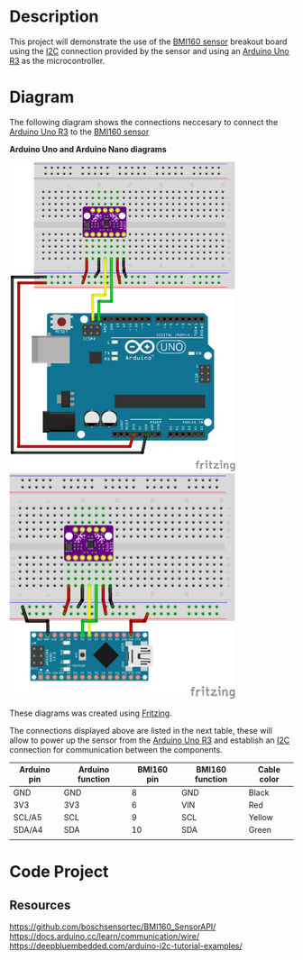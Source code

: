 # Description

This project will demonstrate the use of the [BMI160 sensor](https://www.bosch-sensortec.com/products/motion-sensors/imus/bmi160/) breakout board using the [I2C](https://en.wikipedia.org/wiki/I%C2%B2C) connection provided by the sensor and using an [Arduino Uno R3](https://docs.arduino.cc/hardware/uno-rev3/) as the microcontroller.

# Diagram

The following diagram shows the connections neccesary to connect the [Arduino Uno R3](https://docs.arduino.cc/hardware/uno-rev3/) to the [BMI160 sensor](https://www.bosch-sensortec.com/products/motion-sensors/imus/bmi160/)

**Arduino Uno and Arduino Nano diagrams**

<img src="./fritzing-diagram/ArduinoUno-bmi160-i2c.png" alt="Connection diagram" width="400" height="550">
<img src="./fritzing-diagram/ArduinoNano-bmi160-i2c_bb.png" alt="Connection diagram" width="400" height="400">


These diagrams was created using [Fritzing](https://fritzing.org/).

The connections displayed above are listed in the next table, these will allow to power up the sensor from the [Arduino Uno R3](https://docs.arduino.cc/hardware/uno-rev3/) and establish an [I2C](https://en.wikipedia.org/wiki/I%C2%B2C) connection for communication between the components.

| Arduino pin | Arduino function | BMI160 pin | BMI160 function | Cable color |
|-------------|------------------|------------|-----------------|-------------|
| GND         | GND              | 8          | GND             | Black       |
| 3V3         | 3V3              | 6          | VIN             | Red         |
| SCL/A5      | SCL              | 9          | SCL             | Yellow      |
| SDA/A4      | SDA              | 10         | SDA             | Green       |
|             |                  |            |                 |             |

# Code Project

## Resources
https://github.com/boschsensortec/BMI160_SensorAPI/
https://docs.arduino.cc/learn/communication/wire/
https://deepbluembedded.com/arduino-i2c-tutorial-examples/